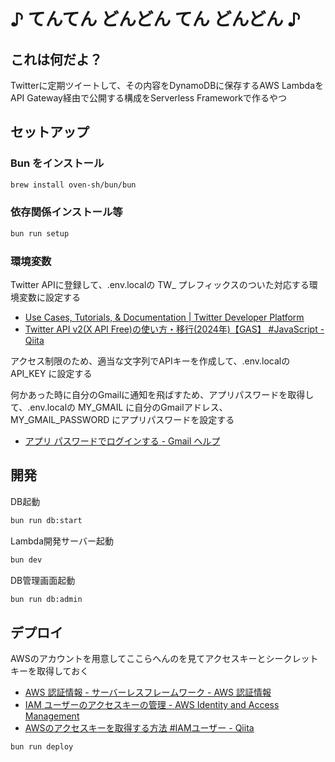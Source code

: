 # ♪ てんてん どんどん てん どんどん ♪

## これは何だよ？

Twitterに定期ツイートして、その内容をDynamoDBに保存するAWS LambdaをAPI Gateway経由で公開する構成をServerless Frameworkで作るやつ

## セットアップ

### Bun をインストール

```bash
brew install oven-sh/bun/bun
```

### 依存関係インストール等

```bash
bun run setup
```

### 環境変数

Twitter APIに登録して、.env.localの TW_ プレフィックスのついた対応する環境変数に設定する

- [Use Cases, Tutorials, & Documentation | Twitter Developer Platform](https://developer.x.com/en)
- [Twitter API v2(X API Free)の使い方・移行(2024年)【GAS】 #JavaScript - Qiita](https://qiita.com/neru-dev/items/857cc27fd69411496388)

アクセス制限のため、適当な文字列でAPIキーを作成して、.env.localの API_KEY に設定する

何かあった時に自分のGmailに通知を飛ばすため、アプリパスワードを取得して、.env.localの MY_GMAIL に自分のGmailアドレス、 MY_GMAIL_PASSWORD にアプリパスワードを設定する
- [アプリ パスワードでログインする - Gmail ヘルプ](https://support.google.com/mail/answer/185833?hl=ja)

## 開発

DB起動

```bash
bun run db:start
```

Lambda開発サーバー起動

```bash
bun dev
```

DB管理画面起動

```bash
bun run db:admin
```

## デプロイ

AWSのアカウントを用意してここらへんのを見てアクセスキーとシークレットキーを取得しておく

- [AWS 認証情報 - サーバーレスフレームワーク - AWS 認証情報](https://www.serverless.com/framework/docs/providers/aws/guide/credentials#recommended-using-local-credentials)
- [IAM ユーザーのアクセスキーの管理 - AWS Identity and Access Management](https://docs.aws.amazon.com/ja_jp/IAM/latest/UserGuide/id_credentials_access-keys.html#Using_CreateAccessKey)
- [AWSのアクセスキーを取得する方法 #IAMユーザー - Qiita](https://qiita.com/yamasakk/items/3060d22faeed8e05ebe4)

```bash
bun run deploy
```
